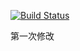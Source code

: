 [![Build Status](https://app.travis-ci.com/StanleyCocos/study1.svg?branch=master)](https://app.travis-ci.com/StanleyCocos/study1)


第一次修改
